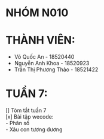 # NHÓM N010
# THÀNH VIÊN:
  - Võ Quốc An - 18520440
  - Nguyễn Anh Khoa - 18520923
  - Trần Thị Phương Thảo - 18521422

# TUẦN 7:  
  [] Tóm tắt tuần 7  
  [x] Bài tập wecode:    
    - Phân số     
    - Xâu con tương đương

